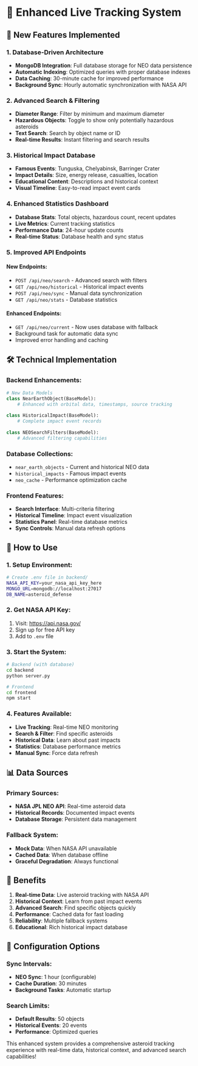# 🚀 Enhanced Live Tracking System

## 🌟 **New Features Implemented**

### **1. Database-Driven Architecture**
- **MongoDB Integration**: Full database storage for NEO data persistence
- **Automatic Indexing**: Optimized queries with proper database indexes
- **Data Caching**: 30-minute cache for improved performance
- **Background Sync**: Hourly automatic synchronization with NASA API

### **2. Advanced Search & Filtering**
- **Diameter Range**: Filter by minimum and maximum diameter
- **Hazardous Objects**: Toggle to show only potentially hazardous asteroids
- **Text Search**: Search by object name or ID
- **Real-time Results**: Instant filtering and search results

### **3. Historical Impact Database**
- **Famous Events**: Tunguska, Chelyabinsk, Barringer Crater
- **Impact Details**: Size, energy release, casualties, location
- **Educational Content**: Descriptions and historical context
- **Visual Timeline**: Easy-to-read impact event cards

### **4. Enhanced Statistics Dashboard**
- **Database Stats**: Total objects, hazardous count, recent updates
- **Live Metrics**: Current tracking statistics
- **Performance Data**: 24-hour update counts
- **Real-time Status**: Database health and sync status

### **5. Improved API Endpoints**

#### **New Endpoints:**
- `POST /api/neo/search` - Advanced search with filters
- `GET /api/neo/historical` - Historical impact events
- `POST /api/neo/sync` - Manual data synchronization
- `GET /api/neo/stats` - Database statistics

#### **Enhanced Endpoints:**
- `GET /api/neo/current` - Now uses database with fallback
- Background task for automatic data sync
- Improved error handling and caching

## 🛠️ **Technical Implementation**

### **Backend Enhancements:**
```python
# New Data Models
class NearEarthObject(BaseModel):
    # Enhanced with orbital data, timestamps, source tracking
    
class HistoricalImpact(BaseModel):
    # Complete impact event records
    
class NEOSearchFilters(BaseModel):
    # Advanced filtering capabilities
```

### **Database Collections:**
- `near_earth_objects` - Current and historical NEO data
- `historical_impacts` - Famous impact events
- `neo_cache` - Performance optimization cache

### **Frontend Features:**
- **Search Interface**: Multi-criteria filtering
- **Historical Timeline**: Impact event visualization
- **Statistics Panel**: Real-time database metrics
- **Sync Controls**: Manual data refresh options

## 🚀 **How to Use**

### **1. Setup Environment:**
```bash
# Create .env file in backend/
NASA_API_KEY=your_nasa_api_key_here
MONGO_URL=mongodb://localhost:27017
DB_NAME=asteroid_defense
```

### **2. Get NASA API Key:**
1. Visit: https://api.nasa.gov/
2. Sign up for free API key
3. Add to `.env` file

### **3. Start the System:**
```bash
# Backend (with database)
cd backend
python server.py

# Frontend
cd frontend
npm start
```

### **4. Features Available:**
- **Live Tracking**: Real-time NEO monitoring
- **Search & Filter**: Find specific asteroids
- **Historical Data**: Learn about past impacts
- **Statistics**: Database performance metrics
- **Manual Sync**: Force data refresh

## 📊 **Data Sources**

### **Primary Sources:**
- **NASA JPL NEO API**: Real-time asteroid data
- **Historical Records**: Documented impact events
- **Database Storage**: Persistent data management

### **Fallback System:**
- **Mock Data**: When NASA API unavailable
- **Cached Data**: When database offline
- **Graceful Degradation**: Always functional

## 🎯 **Benefits**

1. **Real-time Data**: Live asteroid tracking with NASA API
2. **Historical Context**: Learn from past impact events
3. **Advanced Search**: Find specific objects quickly
4. **Performance**: Cached data for fast loading
5. **Reliability**: Multiple fallback systems
6. **Educational**: Rich historical impact database

## 🔧 **Configuration Options**

### **Sync Intervals:**
- **NEO Sync**: 1 hour (configurable)
- **Cache Duration**: 30 minutes
- **Background Tasks**: Automatic startup

### **Search Limits:**
- **Default Results**: 50 objects
- **Historical Events**: 20 events
- **Performance**: Optimized queries

This enhanced system provides a comprehensive asteroid tracking experience with real-time data, historical context, and advanced search capabilities!
